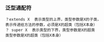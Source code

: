 ### 泛型通配符
	？extends X  表示类型的上界，类型参数是X的子类，
	表示传递给方法的参数，必须是X的超类（包括X本身）
	？ super X  表示类型的下界，类型参数是X的超类
	类型参数是X的超类（包括X本身）
	